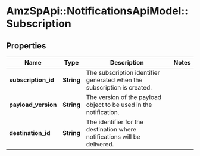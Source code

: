 # AmzSpApi::NotificationsApiModel::Subscription

## Properties
Name | Type | Description | Notes
------------ | ------------- | ------------- | -------------
**subscription_id** | **String** | The subscription identifier generated when the subscription is created. | 
**payload_version** | **String** | The version of the payload object to be used in the notification. | 
**destination_id** | **String** | The identifier for the destination where notifications will be delivered. | 


